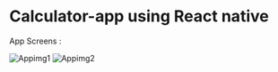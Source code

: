 ﻿# Calculator-app using React native
App Screens :

![Appimg1](https://github.com/user-attachments/assets/7446aea3-0ce9-4abe-987f-d2d5c3e9e721)  ![Appimg2](https://github.com/user-attachments/assets/f8ab2c6e-c2af-4714-801f-25637e06e775)
